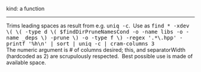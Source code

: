 kind: a function
<hr/>
Trims leading spaces as result from e.g. <tt>uniq -c</tt>.&nbsp;&nbsp;Use as
<tt>
find * -xdev \( \( -type d \( $findDirPruneNamesCond -o -name libs -o -name _deps \) -prune \) -o -type f \) -regex '.*\.hpp' -printf '%h\n' | sort | uniq -c | cram-columns 3
</tt>
<br/>
The numeric argument is # of columns desired; this, and separatorWidth (hardcoded as 2) are scrupulously respected.&nbsp;&nbsp;Best possible use is made of available space.
